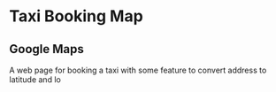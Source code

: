 # Taxi Booking Map

## Google Maps

A web page for booking a taxi with some feature to convert address to latitude and lo
